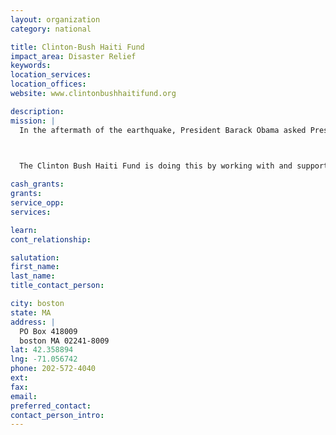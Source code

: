 ```yaml
---
layout: organization
category: national

title: Clinton-Bush Haiti Fund
impact_area: Disaster Relief
keywords: 
location_services: 
location_offices: 
website: www.clintonbushhaitifund.org

description: 
mission: |
  In the aftermath of the earthquake, President Barack Obama asked President Bill Clinton and President George W. Bush to raise funds for immediate, high-impact relief and long-term recovery efforts to help those who are most in need of assistance. In response, the two Presidents established the Clinton Bush Haiti Fund (CBHF) to respond to unmet needs in the country, foster economic opportunity, improve the quality of life over the long term for those affected, and assist the people of Haiti as they rebuild their lives and "build back better."

  

  The Clinton Bush Haiti Fund is doing this by working with and supporting the efforts of reputable 501(c)(3) nongovernmental and nonprofit organizations. Presidents Clinton and Bush oversee the CBHF through their respective nonprofit organizations, the William J. Clinton Foundation and Communities Foundation of Texas.

cash_grants: 
grants: 
service_opp: 
services: 

learn: 
cont_relationship: 

salutation: 
first_name: 
last_name: 
title_contact_person: 

city: boston
state: MA
address: |
  PO Box 418009  
  boston MA 02241-8009
lat: 42.358894
lng: -71.056742
phone: 202-572-4040
ext: 
fax: 
email: 
preferred_contact: 
contact_person_intro: 
---
```

